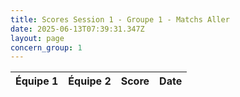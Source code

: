```yaml
---
title: Scores Session 1 - Groupe 1 - Matchs Aller
date: 2025-06-13T07:39:31.347Z
layout: page
concern_group: 1
---
```




| Équipe 1 | Équipe 2 | Score | Date |
|----------|----------|-------|------|

